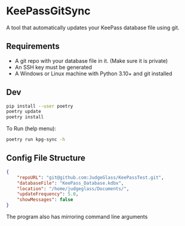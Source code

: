 # KeePassGitSync

A tool that automatically updates your KeePass database file using git.

## Requirements

- A git repo with your database file in it. (Make sure it is private)
- An SSH key must be generated
- A Windows or Linux machine with Python 3.10+ and git installed

## Dev
```bash
pip install --user poetry
poetry update
poetry install
```

To Run (help menu):
```bash
poetry run kpg-sync -h
```


## Config File Structure

```json
{
    "repoURL": "git@github.com:JudgeGlass/KeePassTest.git",
    "databaseFile": "KeePass_Database.kdbx",
    "location": "/home/judgeglass/Documents/",
    "updateFrequency": 5.0,
    "showMessages": false
}
```

The program also has mirroring command line arguments
